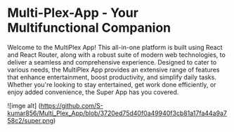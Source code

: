 # Multi-Plex-App - Your Multifunctional Companion

Welcome to the MultiPlex App! This all-in-one platform is built using React and React Router, along with a robust suite of modern web technologies, 
to deliver a seamless and comprehensive experience. Designed to cater to various needs, 
the MultiPlex App provides an extensive range of features that enhance entertainment, boost productivity, and simplify daily tasks. 
Whether you're looking to stay entertained, get work done efficiently, or enjoy added convenience, the Super App has you covered.

![imge alt] (https://github.com/S-kumar856/Multi_Plex_App/blob/3720ed75d40f0a49940f3cb81a17fa44a9a758c2/super.png)
